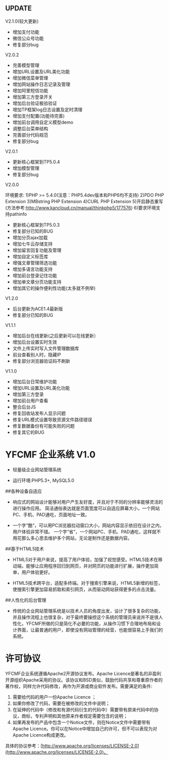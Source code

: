 ## UPDATE
V2.1.0(较大更新)

* 增加支付功能
* 微信公众号功能
* 修复部分bug

V2.0.2

* 完善模型管理
* 增加URL设置及URL美化功能
* 增加微信菜单管理
* 增加网站操作日志记录及管理
* 增加阿里短信功能
* 增加第三方登录开关
* 增加后台验证极验验证
* 增加TP框架log日志设置及定时清理
* 增加支付配置(功能待完善)
* 增加前台调用自定义模型demo
* 调整后台菜单结构
* 完善部分代码规范
* 修复部分bug

V2.0.1

* 更新核心框架到TP5.0.4
* 增加模型管理
* 修复部分bug

V2.0.0

环境要求:
1)PHP >= 5.4.0(注意：PHP5.4dev版本和PHP6均不支持)
2)PDO PHP Extension
3)MBstring PHP Extension
4)CURL PHP Extension
5)开启静态重写(方法参考:http://www.kancloud.cn/manual/thinkphp5/177576)
6)要求环境支持pathinfo

* 更新核心框架到TP5.0.3
* 修复部分已知的BUG
* 增加分页ajax加载
* 增加七牛云存储支持
* 增加留言回复功能及管理
* 增加自定义标签库
* 增强文章管理筛选功能
* 增加多语言功能支持
* 增加前台登录记住功能
* 增加单文章分页功能支持
* 增加其它的操作便利性功能(太多就不例举)

V1.2.0
* 后台更新为ACE1.4最新版
* 修复部分已知的BUG

V1.1.1
* 增加后台在线更新(之后更新可以在线更新）
* 增加后台设置实时生效
* 文件上传实时写入文件管理数据库
* 前台查看别人时，隐藏IP
* 修复部分浏览器验证码不刷新


V1.1.0
* 增加后台日常维护功能
* 增加URL设置及URL美化功能
* 增加第三方登录
* 增加前台用户查看
* 整合后台JS
* 修复回收站发布人显示问题
* 修复URL模式设置导致资源文件路径错误
* 修复数据备份有可能失败的问题
* 修复其它的BUG

# YFCMF 企业系统 V1.0

- 轻量级企业网站管理系统

- 运行环境:PHP5.3+, MySQL5.0



##各种设备自适应

- 响应式的网站设计能够对用户产生友好度，并且对于不同的分辨率能够灵活的进行操作应用。 简洁通俗表达就是页面宽度可以自适应屏幕大小，一个网站PC、手机、PAD通吃，页面地址一致。

- 一个字“酷“，可以用PC浏览器拉动窗口大小，网站内容显示依旧在设计之内，用户体验非常不错。 一个字“省”，一个网站PC、手机、PAD通吃，这样就不用花那么多心思去维护多个网站，无论是制作还是数据内容。


##基于HTML5技术

- HTML5对于用户来说，提高了用户体验，加强了视觉感受。HTML5技术在移动端，能够让应用程序回归到网页，并对网页的功能进行扩展，操作更加简单，用户体验更好。 

- HTML5技术跨平台，适配多终端。对于搜索引擎来说，HTML5新增的标签，使搜索引擎更加容易抓取和索引网页，从而驱动网站获得更多的点击流量。


##人性化的后台管理

- 传统的企业网站管理系统是以技术人员的角度出发，设计了很多复杂的功能，并且操作流程上也很复杂，对于最终要操控这个系统的管理员来说并不是很人性化，YFCMF所做的只是简化不必要的功能，从操作习惯下合理地布局和设计界面，让最普通的用户，即使没有网站管理的经营，也能很容易上手我们的系统。



# 许可协议

YFCMF企业系统遵循Apache2开源协议发布。Apache Licence是著名的非盈利开源组织Apache采用的协议。该协议和BSD类似，鼓励代码共享和尊重原作者的著作权，同样允许代码修改，再作为开源或商业软件发布。需要满足的条件:

1. 需要给代码的用户一份Apache Licence ；
2. 如果你修改了代码，需要在被修改的文件中说明；
3. 在延伸的代码中（修改和有源代码衍生的代码中）需要带有原来代码中的协议，商标，专利声明和其他原来作者规定需要包含的说明；
4. 如果再发布的产品中包含一个Notice文件，则在Notice文件中需要带有Apache Licence。你可以在Notice中增加自己的许可，但不可以表现为对Apache Licence构成更改。

具体的协议参考：[http://www.apache.org/licenses/LICENSE-2.0](http://www.apache.org/licenses/LICENSE-2.0)。